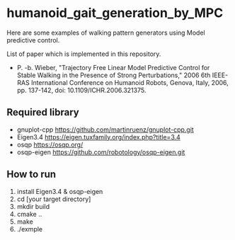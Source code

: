 # humanoid_gait_generation_by_MPC
Here are some examples of walking pattern generators using Model predictive control.

List of paper which is implemented in this repository.
- P. -b. Wieber, "Trajectory Free Linear Model Predictive Control for Stable Walking in the Presence of Strong Perturbations," 2006 6th IEEE-RAS International Conference on Humanoid Robots, Genova, Italy, 2006, pp. 137-142, doi: 10.1109/ICHR.2006.321375.


## Required library
-  gnuplot-cpp https://github.com/martinruenz/gnuplot-cpp.git
- Eigen3.4 https://eigen.tuxfamily.org/index.php?title=3.4
- osqp https://osqp.org/
- osqp-eigen https://github.com/robotology/osqp-eigen.git

## How to run 
1. install Eigen3.4 & osqp-eigen
2. cd [your target directory] 
3. mkdir build
4. cmake .. 
5. make
6. ./exmple
